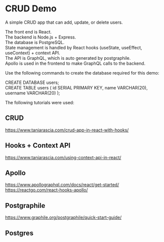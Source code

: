 # CRUD Demo

A simple CRUD app that can add, update, or delete users.

The front end is React.  
The backend is Node.js + Express.  
The database is PostgreSQL.  
State management is handled by React hooks (useState, useEffect, useContext) + context API.  
The API is GraphQL, which is auto generated by postgraphile.  
Apollo is used in the frontend to make GraphQL calls to the backend.  

Use the following commands to create the database required for this demo:

CREATE DATABASE users;  
CREATE TABLE users ( id SERIAL PRIMARY KEY, name VARCHAR(20), username VARCHAR(20) );

The following tutorials were used:

## CRUD
https://www.taniarascia.com/crud-app-in-react-with-hooks/

## Hooks + Context API
https://www.taniarascia.com/using-context-api-in-react/  

## Apollo
https://www.apollographql.com/docs/react/get-started/  
https://reactgo.com/react-hooks-apollo/

## Postgraphile
https://www.graphile.org/postgraphile/quick-start-guide/

## Postgres
